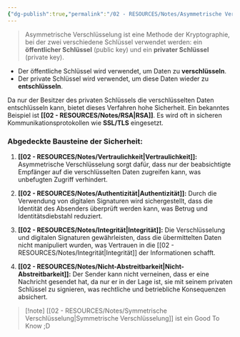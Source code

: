 ```yaml
---
{"dg-publish":true,"permalink":"/02 - RESOURCES/Notes/Asymmetrische Verschlüsselung/","tags":["kryptografie","it-sicherheit","GFN/prüfungsrelevant/AP1/vorbereitung"],"noteIcon":"","updated":"2025-03-18T11:31:46.000+01:00"}
---
```


>Asymmetrische Verschlüsselung ist eine Methode der Kryptographie, bei der zwei verschiedene Schlüssel verwendet werden: ein **öffentlicher Schlüssel** (public key) und ein **privater Schlüssel** (private key).

- Der öffentliche Schlüssel wird verwendet, um Daten zu **verschlüsseln**.
- Der private Schlüssel wird verwendet, um diese Daten wieder zu **entschlüsseln**.

Da nur der Besitzer des privaten Schlüssels die verschlüsselten Daten entschlüsseln kann, bietet dieses Verfahren hohe Sicherheit. Ein bekanntes Beispiel ist **[[02 - RESOURCES/Notes/RSA\|RSA]]**. Es wird oft in sicheren Kommunikationsprotokollen wie **SSL/TLS** eingesetzt.

### Abgedeckte Bausteine der Sicherheit:

1. **[[02 - RESOURCES/Notes/Vertraulichkeit\|Vertraulichkeit]]:** Asymmetrische Verschlüsselung sorgt dafür, dass nur der beabsichtigte Empfänger auf die verschlüsselten Daten zugreifen kann, was unbefugten Zugriff verhindert.

2. **[[02 - RESOURCES/Notes/Authentizität\|Authentizität]]:** Durch die Verwendung von digitalen Signaturen wird sichergestellt, dass die Identität des Absenders überprüft werden kann, was Betrug und Identitätsdiebstahl reduziert.

3. **[[02 - RESOURCES/Notes/Integrität\|Integrität]]:** Die Verschlüsselung und digitalen Signaturen gewährleisten, dass die übermittelten Daten nicht manipuliert wurden, was Vertrauen in die [[02 - RESOURCES/Notes/Integrität\|Integrität]] der Informationen schafft.

4. **[[02 - RESOURCES/Notes/Nicht-Abstreitbarkeit\|Nicht-Abstreitbarkeit]]:** Der Sender kann nicht verneinen, dass er eine Nachricht gesendet hat, da nur er in der Lage ist, sie mit seinem privaten Schlüssel zu signieren, was rechtliche und betriebliche Konsequenzen absichert.


>[!note] [[02 - RESOURCES/Notes/Symmetrische Verschlüsselung\|Symmetrische Verschlüsselung]] ist ein Good To Know ;D